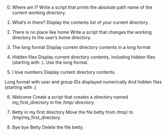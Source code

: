 0. Where am I?
Write a script that prints the absolute path name of the current working directory.

1. What’s in there?
Display the contents list of your current directory .

2. There is no place like home
Write a script that changes the working directory to the user’s home directory.

3. The long format
Display current directory contents in a long format

4. Hidden files
Display current directory contents, including hidden files (starting with .). Use the long format.

5. I love numbers
Display current directory contents.

Long format 
with user and group IDs displayed numerically
And hidden files (starting with .)

6. Welcome
Create a script that creates a directory named my_first_directory in the /tmp/ directory.

7. Betty in my first directory
Move the file betty from /tmp/ to /tmp/my_first_directory.

8. Bye bye Betty
Delete the file betty.

